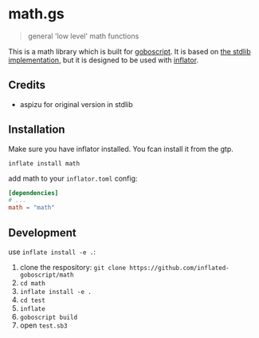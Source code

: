 # math.gs

> general 'low level' math functions

This is a math library which is built for [goboscript](https://github.com/aspizu/goboscript).
 It is based on [the stdlib implementation](https://github.com/goboscript/std/), but it is designed to be used with [inflator](https://github.com/inflated-goboscript/inflator).

## Credits

- aspizu for original version in stdlib

## Installation

Make sure you have inflator installed. You fcan install it from the gtp.

`inflate install math`

add math to your `inflator.toml` config:
```toml
[dependencies]
# ...
math = "math"
```

## Development

use `inflate install -e .`:

1. clone the respository: `git clone https://github.com/inflated-goboscript/math`
2. `cd math`
3. `inflate install -e .`
4. `cd test`
5. `inflate`
6. `goboscript build`
7. open `test.sb3`
